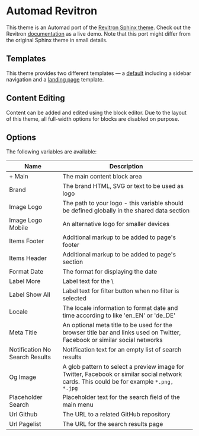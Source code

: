 # Automad Revitron

This theme is an Automad port of the [Revitron Sphinx theme](https://github.com/revitron/revitron-sphinx-theme). Check out the Revitron [documentation](https://revitron.readthedocs.io/) as a live demo. Note that this port might differ from the original Sphinx theme in small details.

## Templates

This theme provides two different templates &mdash; a [default](https://revitron.readthedocs.io/en/latest/get-started.html) including a sidebar navigation and a [landing page](https://revitron.readthedocs.io/) template. 

## Content Editing

Content can be added and edited using the block editor. Due to the layout of this theme, all full-width options for blocks are disabled on purpose.

## Options

The following variables are available:

| Name | Description |
| --- | --- |
| + Main | The main content block area |
| Brand | The brand HTML, SVG or text to be used as logo |
| Image Logo | The path to your logo - this variable should be defined globally in the shared data section |
| Image Logo Mobile | An alternative logo for smaller devices |
| Items Footer | Additional markup to be added to page's footer |
| Items Header | Additional markup to be added to page's <head></head> section |
| Format Date | The format for displaying the date |
| Label More | Label text for the \ |More\" button",
| Label Show All | Label text for filter button when no filter is selected |
| Locale | The locale information to format date and time according to like 'en_EN' or 'de_DE' |
| Meta Title | An optional meta title to be used for the browser title bar and links used on Twitter, Facebook or similar social networks |
| Notification No Search Results | Notification text for an empty list of search results |
| Og Image | A glob pattern to select a preview image for Twitter, Facebook or similar social network cards. This could be for example `*.png, *.jpg` |
| Placeholder Search | Placeholder text for the search field of the main menu |
| Url Github | The URL to a related GitHub repository |
| Url Pagelist | The URL for the search results page |